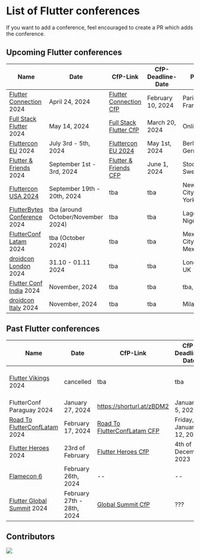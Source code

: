 # List of Flutter conferences

If you want to add a conference, feel encouraged to create a PR which adds the conference.

## Upcoming Flutter conferences

| Name                                                               | Date                               | CfP-Link                                                                                                                 | CfP-Deadline-Date        | Place                               | Aprox. Attendees |
| ------------------------------------------------------------------ | ---------------------------------- | ------------------------------------------------------------------------------------------------------------------------ | ------------------------ | ----------------------------------- | ---------------- |
| [Flutter Connection](https://flutterconnection.io/) 2024           | April 24, 2024                     | [Flutter Connection CfP](https://flutterconnection.io/cfp)                                                               | February 10, 2024        | Paris, France                       | ???              |
| [Full Stack Flutter](https://fullstackflutter.dev) 2024            | May 14, 2024                       | [Full Stack Flutter CfP](https://forms.gle/aYrcS3dJFZxQW3Eu6)                                                            | March 20, 2024           | Online                              | 1000+            |
| [Fluttercon EU](https://fluttercon.dev/) 2024                      | July 3rd - 5th, 2024               | [Fluttercon EU 2024](https://sessionize.com/flutterconeurope-2024/)                                                      | May 1st, 2024            | Berlin, Germany                     | 1000+            |
| [Flutter & Friends](https://www.flutterfriends.dev/) 2024          | September 1st - 3rd, 2024          | [Flutter & Friends CFP](https://airtable.com/appAYMHfCGwzg7bxu/shrSoAdprf4WMGpdY)                                        | June 1, 2024             | Stockholm, Sweden                   | 250+             |
| [Fluttercon USA 2024](https://fluttercon.dev/sponsordeck-us/)      | September 19th - 20th, 2024        | tba                                                                                                                      | tba                      | New York City, New York             | 400+             |
| [FlutterBytes Conference](https://www.flutterbytesconf.com/) 2024  | tba (around October/November 2024) | tba                                                                                                                      | tba                      | Lagos, Nigeria                      | 500+             |
| [FlutterConf Latam](https://flutterconflatam.dev/) 2024            | tba (October 2024)                 | tba                                                                                                                      | tba                      | Mexico City, Mexico                 | 300 - 500        |
| [droidcon London](https://london.droidcon.com/) 2024               | 31.10 - 01.11 2024                 | tba                                                                                                                      | tba                      | London, UK                          | 1000+            |
| [Flutter Conf India](https://flutterconf.in/home) 2024             | November, 2024                     | tba                                                                                                                      | tba                      | tba, India                          | 500-1000         |
| [droidcon Italy](https://it.droidcon.com/2024/) 2024               | November, 2024                     | tba                                                                                                                      | tba                      | Milan, Italy                        | 500-1000         |

## Past Flutter conferences

| Name                                                               | Date                               | CfP-Link                                                                                                                 | CfP-Deadline-Date        | Place                               | Aprox. Attendees |
| ------------------------------------------------------------------ | ---------------------------------- | ------------------------------------------------------------------------------------------------------------------------ | ------------------------ | ----------------------------------- | ---------------- |
| [Flutter Vikings](https://fluttervikings.com/) 2024                | cancelled                          | tba                                                                                                                      | tba                      | Malmö, Sweden / Copenhagen, Denmark | 500 ?            |
| FlutterConf Paraguay 2024                                          | January 27, 2024                   | https://shorturl.at/zBDM2                                                                                                | January 5, 2024          | Asunción, Paraguay                  | 500-1000         |
| [Road To FlutterConfLatam](https://peru.flutterconflatam.dev) 2024 | February 17, 2024                  | [Road To FlutterConfLatam CFP](https://forms.gle/wRYhGjMNk9e8rvVo8)                                                      | Friday, January 12, 2024 | Arequipa, Perú                      | 500-1000         |
| [Flutter Heroes](https://flutterheroes.com/) 2024                  | 23rd of February                   | [Flutter Heroes CfP](https://papers.synesthesia.it/flutter-heroes-2024/cfp)                                              | 4th of December 2023     | Turin, Italy & Online               | ???              |
| [Flamecon 6](https://flame-engine.org/flamecon)                    | February 26th, 2024                | --                                                                                                                       | --                       | Online                              | 100 +            |
| [Flutter Global Summit](https://events.geekle.us/flutter) 2024     | February 27th - 28th, 2024         | [Global Summit CfP](https://docs.google.com/forms/d/e/1FAIpQLScbZEiHXQRRjebkPQM87cisJdkibaD2qd3nRdMiADmP5129Ww/viewform) | ???                      | Online                              | 5000 +           |

## Contributors

<a href="https://github.com/m-theis/flutter_conferences/graphs/contributors">
  <img src="https://contrib.rocks/image?repo=m-theis/flutter_conferences" />
</a>
